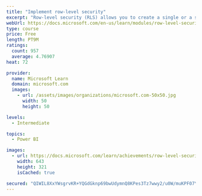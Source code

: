 ```yaml
---
title: "Implement row-level security"
excerpt: "Row-level security (RLS) allows you to create a single or a set of reports that targets data for a specific user. In this module, you will learn how to implement RLS by using either a static or dynamic method and how Microsoft Power BI simplifies testing RLS in Power BI Desktop and Power BI service."
webUrl: https://docs.microsoft.com/en-us/learn/modules/row-level-security-power-bi/
type: course
price: Free
length: PT9M
ratings:
  count: 957
  average: 4.76907
heat: 72

provider:
  name: Microsoft Learn
  domain: microsoft.com
  images:
    - url: /assets/images/organizations/microsoft.com-50x50.jpg
      width: 50
      height: 50

levels:
  - Intermediate

topics:
  - Power BI

images:
  - url: https://docs.microsoft.com/learn/achievements/row-level-security-power-bi-social.png
    width: 643
    height: 321
    isCached: true

secured: "QIWIL8XxYWsgrvKR+YQGdGknp69bwUdymnQ8KPes3Tz7wwy2/u0W/muKPF07YJgnvLybiTKxNCApByqWWDT5r0UhVpCVjfv8Q78LHDlXPN445JtfJySJ0SkSc4rHkygjL/E7AH72WZeRiTIYemcrxhfKEVKjBVbssd66BGCjSqnPRX+2H27V3OdvXszVyISvJElbplC5wqOFH9pXYJnvkBY9QbGQblcaFZaZG2/mTjGbNLaTRlZUenFJPAizJdGR7NYa6L6Gbv9LJWTjsYehhfMgBJjWPZsPB2C8JA6QC/vwuTXSLO8vCQTd53xlN+MDvMzytKgKU69sESHm19j+xAS9rkm6tEIJTTW/GaLAH3+yuJAECrcxiJHMoDur88EvT94qeZLLnRQbac78AGbD9+TKetUpHzBc/6EDhlqiUhQ=;nRcwSC6ON8l45bWdQncjPw=="
---
```


